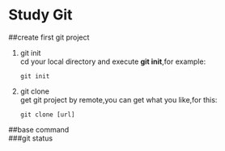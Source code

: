 Study Git
======================

##create first git project
1. git init  
cd your local directory and execute **git init**,for example:  
    ```
    git init
    ```  
    
2. git clone  
get git project by remote,you can get what you like,for this:  
    ```
    git clone [url]
    ```

##base command  
###git status  